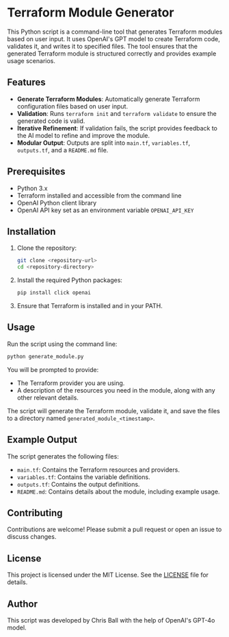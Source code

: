 # Terraform Module Generator

This Python script is a command-line tool that generates Terraform modules based on user input. It uses OpenAI's GPT model to create Terraform code, validates it, and writes it to specified files. The tool ensures that the generated Terraform module is structured correctly and provides example usage scenarios.

## Features

- **Generate Terraform Modules**: Automatically generate Terraform configuration files based on user input.
- **Validation**: Runs `terraform init` and `terraform validate` to ensure the generated code is valid.
- **Iterative Refinement**: If validation fails, the script provides feedback to the AI model to refine and improve the module.
- **Modular Output**: Outputs are split into `main.tf`, `variables.tf`, `outputs.tf`, and a `README.md` file.

## Prerequisites

- Python 3.x
- Terraform installed and accessible from the command line
- OpenAI Python client library
- OpenAI API key set as an environment variable `OPENAI_API_KEY`

## Installation

1. Clone the repository:

   ```bash
   git clone <repository-url>
   cd <repository-directory>
   ```

2. Install the required Python packages:

   ```bash
   pip install click openai
   ```

3. Ensure that Terraform is installed and in your PATH.

## Usage

Run the script using the command line:

```bash
python generate_module.py
```

You will be prompted to provide:

- The Terraform provider you are using.
- A description of the resources you need in the module, along with any other relevant details.

The script will generate the Terraform module, validate it, and save the files to a directory named `generated_module_<timestamp>`.

## Example Output

The script generates the following files:

- `main.tf`: Contains the Terraform resources and providers.
- `variables.tf`: Contains the variable definitions.
- `outputs.tf`: Contains the output definitions.
- `README.md`: Contains details about the module, including example usage.

## Contributing

Contributions are welcome! Please submit a pull request or open an issue to discuss changes.

## License

This project is licensed under the MIT License. See the [LICENSE](LICENSE) file for details.

## Author

This script was developed by Chris Ball with the help of OpenAI's GPT-4o model.
